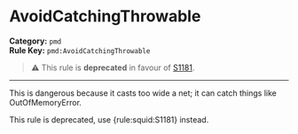 
# AvoidCatchingThrowable
**Category:** `pmd`<br/>
**Rule Key:** `pmd:AvoidCatchingThrowable`<br/>
> :warning: This rule is **deprecated** in favour of [S1181](https://rules.sonarsource.com/java/RSPEC-1181).

-----

This is dangerous because it casts too wide a net; it can catch things like OutOfMemoryError.

<p>
  This rule is deprecated, use {rule:squid:S1181} instead.
</p>

